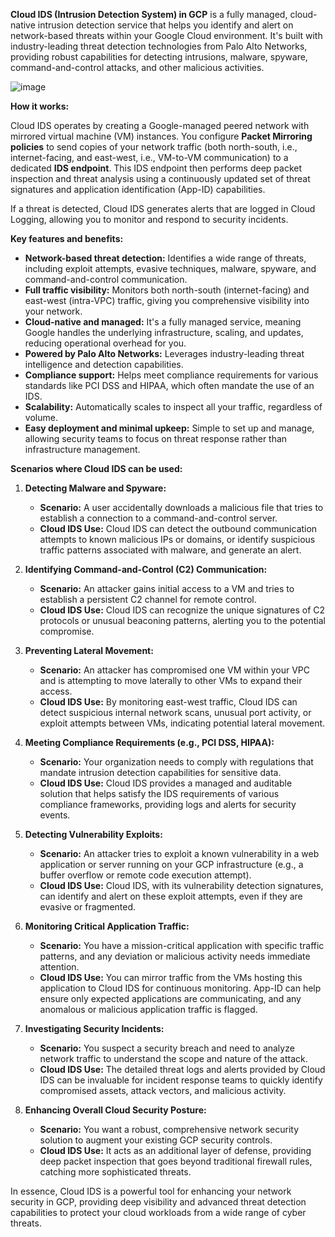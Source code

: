 **Cloud IDS (Intrusion Detection System) in GCP** is a fully managed, cloud-native intrusion detection service that helps you identify and alert on network-based threats within your Google Cloud environment. It's built with industry-leading threat detection technologies from Palo Alto Networks, providing robust capabilities for detecting intrusions, malware, spyware, command-and-control attacks, and other malicious activities.


![image](https://github.com/user-attachments/assets/13f8188c-e0f1-49c5-8541-c520e87b3f7d)   



**How it works:**

Cloud IDS operates by creating a Google-managed peered network with mirrored virtual machine (VM) instances. You configure **Packet Mirroring policies** to send copies of your network traffic (both north-south, i.e., internet-facing, and east-west, i.e., VM-to-VM communication) to a dedicated **IDS endpoint**. This IDS endpoint then performs deep packet inspection and threat analysis using a continuously updated set of threat signatures and application identification (App-ID) capabilities.

If a threat is detected, Cloud IDS generates alerts that are logged in Cloud Logging, allowing you to monitor and respond to security incidents.

**Key features and benefits:**

* **Network-based threat detection:** Identifies a wide range of threats, including exploit attempts, evasive techniques, malware, spyware, and command-and-control communication.
* **Full traffic visibility:** Monitors both north-south (internet-facing) and east-west (intra-VPC) traffic, giving you comprehensive visibility into your network.
* **Cloud-native and managed:** It's a fully managed service, meaning Google handles the underlying infrastructure, scaling, and updates, reducing operational overhead for you.
* **Powered by Palo Alto Networks:** Leverages industry-leading threat intelligence and detection capabilities.
* **Compliance support:** Helps meet compliance requirements for various standards like PCI DSS and HIPAA, which often mandate the use of an IDS.
* **Scalability:** Automatically scales to inspect all your traffic, regardless of volume.
* **Easy deployment and minimal upkeep:** Simple to set up and manage, allowing security teams to focus on threat response rather than infrastructure management.

**Scenarios where Cloud IDS can be used:**

1.  **Detecting Malware and Spyware:**
    * **Scenario:** A user accidentally downloads a malicious file that tries to establish a connection to a command-and-control server.
    * **Cloud IDS Use:** Cloud IDS can detect the outbound communication attempts to known malicious IPs or domains, or identify suspicious traffic patterns associated with malware, and generate an alert.

2.  **Identifying Command-and-Control (C2) Communication:**
    * **Scenario:** An attacker gains initial access to a VM and tries to establish a persistent C2 channel for remote control.
    * **Cloud IDS Use:** Cloud IDS can recognize the unique signatures of C2 protocols or unusual beaconing patterns, alerting you to the potential compromise.

3.  **Preventing Lateral Movement:**
    * **Scenario:** An attacker has compromised one VM within your VPC and is attempting to move laterally to other VMs to expand their access.
    * **Cloud IDS Use:** By monitoring east-west traffic, Cloud IDS can detect suspicious internal network scans, unusual port activity, or exploit attempts between VMs, indicating potential lateral movement.

4.  **Meeting Compliance Requirements (e.g., PCI DSS, HIPAA):**
    * **Scenario:** Your organization needs to comply with regulations that mandate intrusion detection capabilities for sensitive data.
    * **Cloud IDS Use:** Cloud IDS provides a managed and auditable solution that helps satisfy the IDS requirements of various compliance frameworks, providing logs and alerts for security events.

5.  **Detecting Vulnerability Exploits:**
    * **Scenario:** An attacker tries to exploit a known vulnerability in a web application or server running on your GCP infrastructure (e.g., a buffer overflow or remote code execution attempt).
    * **Cloud IDS Use:** Cloud IDS, with its vulnerability detection signatures, can identify and alert on these exploit attempts, even if they are evasive or fragmented.

6.  **Monitoring Critical Application Traffic:**
    * **Scenario:** You have a mission-critical application with specific traffic patterns, and any deviation or malicious activity needs immediate attention.
    * **Cloud IDS Use:** You can mirror traffic from the VMs hosting this application to Cloud IDS for continuous monitoring. App-ID can help ensure only expected applications are communicating, and any anomalous or malicious application traffic is flagged.

7.  **Investigating Security Incidents:**
    * **Scenario:** You suspect a security breach and need to analyze network traffic to understand the scope and nature of the attack.
    * **Cloud IDS Use:** The detailed threat logs and alerts provided by Cloud IDS can be invaluable for incident response teams to quickly identify compromised assets, attack vectors, and malicious activity.

8.  **Enhancing Overall Cloud Security Posture:**
    * **Scenario:** You want a robust, comprehensive network security solution to augment your existing GCP security controls.
    * **Cloud IDS Use:** It acts as an additional layer of defense, providing deep packet inspection that goes beyond traditional firewall rules, catching more sophisticated threats.

In essence, Cloud IDS is a powerful tool for enhancing your network security in GCP, providing deep visibility and advanced threat detection capabilities to protect your cloud workloads from a wide range of cyber threats.
